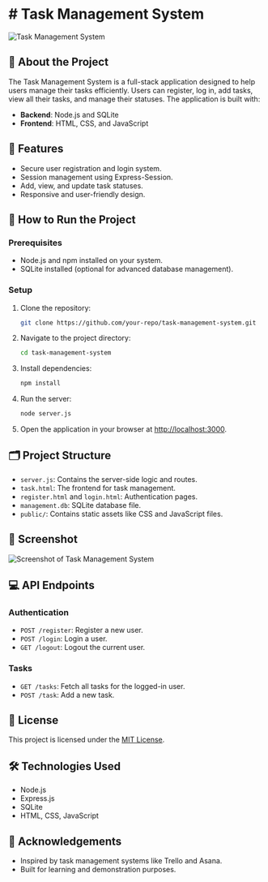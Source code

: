 <h1># Task Management System</h1>

![Task Management System](./images/screenshot.png)

## 📖 About the Project
The Task Management System is a full-stack application designed to help users manage their tasks efficiently. Users can register, log in, add tasks, view all their tasks, and manage their statuses. The application is built with:
- **Backend**: Node.js and SQLite
- **Frontend**: HTML, CSS, and JavaScript

## 🎯 Features
- Secure user registration and login system.
- Session management using Express-Session.
- Add, view, and update task statuses.
- Responsive and user-friendly design.

## 🚀 How to Run the Project

### Prerequisites
- Node.js and npm installed on your system.
- SQLite installed (optional for advanced database management).

### Setup
1. Clone the repository:
    ```bash
    git clone https://github.com/your-repo/task-management-system.git
    ```
2. Navigate to the project directory:
    ```bash
    cd task-management-system
    ```
3. Install dependencies:
    ```bash
    npm install
    ```
4. Run the server:
    ```bash
    node server.js
    ```
5. Open the application in your browser at [http://localhost:3000](http://localhost:3000).

## 🗂️ Project Structure
- `server.js`: Contains the server-side logic and routes.
- `task.html`: The frontend for task management.
- `register.html` and `login.html`: Authentication pages.
- `management.db`: SQLite database file.
- `public/`: Contains static assets like CSS and JavaScript files.

## 📸 Screenshot
![Screenshot of Task Management System](./images/screenshot.png)

## 💻 API Endpoints

### Authentication
- `POST /register`: Register a new user.
- `POST /login`: Login a user.
- `GET /logout`: Logout the current user.

### Tasks
- `GET /tasks`: Fetch all tasks for the logged-in user.
- `POST /task`: Add a new task.

## 📜 License
This project is licensed under the [MIT License](LICENSE).

## 🛠️ Technologies Used
- Node.js
- Express.js
- SQLite
- HTML, CSS, JavaScript

## 🙌 Acknowledgements
- Inspired by task management systems like Trello and Asana.
- Built for learning and demonstration purposes.
